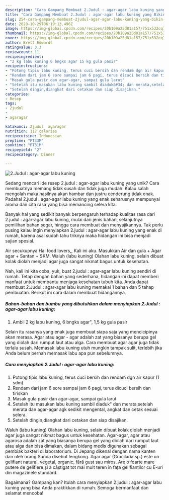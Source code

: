```yaml
---
description: "Cara Gampang Membuat 2.Judul : agar-agar labu kuning yang Bikin Ngiler"
title: "Cara Gampang Membuat 2.Judul : agar-agar labu kuning yang Bikin Ngiler"
slug: 254-cara-gampang-membuat-2judul-agar-agar-labu-kuning-yang-bikin-ngiler
date: 2020-10-29T06:19:13.496Z
image: https://img-global.cpcdn.com/recipes/20b109a25d81a157/751x532cq70/2judul-agar-agar-labu-kuning-foto-resep-utama.jpg
thumbnail: https://img-global.cpcdn.com/recipes/20b109a25d81a157/751x532cq70/2judul-agar-agar-labu-kuning-foto-resep-utama.jpg
cover: https://img-global.cpcdn.com/recipes/20b109a25d81a157/751x532cq70/2judul-agar-agar-labu-kuning-foto-resep-utama.jpg
author: Brett Edwards
ratingvalue: 3.3
reviewcount: 11
recipeingredient:
- "2 kg labu kuning 6 bngks agar 15 kg gula pasir"
recipeinstructions:
- "Potong tipis labu kuning, terus cuci bersih dan rendam dgn air kapur (1 sdm)"
- "Rendam dari jam 6 sore sampai jam 6 pagi, terus dicuci bersih dan tiriskan"
- "Masak gula pasir dan agar-agar, sampai gula larut"
- "Setelah itu masukan labu kuning sambil diaduk&#34; dan merata,setelah merata dan agar-agar agk sedikit mengental, angkat dan cetak sesuai selera."
- "Setelah dingin,diangkat dari cetakan dan siap disajikan."
categories:
- Resep
tags:
- 2judul
- 
- agaragar

katakunci: 2judul  agaragar 
nutrition: 117 calories
recipecuisine: Indonesian
preptime: "PT33M"
cooktime: "PT31M"
recipeyield: "2"
recipecategory: Dinner

---
```



![2.Judul : agar-agar labu kuning](https://img-global.cpcdn.com/recipes/20b109a25d81a157/751x532cq70/2judul-agar-agar-labu-kuning-foto-resep-utama.jpg)

Sedang mencari ide resep 2.judul : agar-agar labu kuning yang unik? Cara membuatnya memang tidak susah dan tidak juga mudah. Kalau salah mengolah maka hasilnya akan hambar dan justru cenderung tidak enak. Padahal 2.judul : agar-agar labu kuning yang enak seharusnya mempunyai aroma dan cita rasa yang bisa memancing selera kita.

Banyak hal yang sedikit banyak berpengaruh terhadap kualitas rasa dari 2.judul : agar-agar labu kuning, mulai dari jenis bahan, selanjutnya pemilihan bahan segar, hingga cara membuat dan menyajikannya. Tak perlu pusing kalau ingin menyiapkan 2.judul : agar-agar labu kuning yang enak di rumah, karena asal sudah tahu triknya maka hidangan ini bisa menjadi sajian spesial.

Air secukupnya Hai food lovers,, Kali ini aku. Masukkan Air dan gula + Agar agar + Santan + SKM. Waluh (labu kuning) Olahan labu kuning, selain dibuat kolak diolah menjadi agar juga sangat nikmat bagus untuk kesehatan.


Nah, kali ini kita coba, yuk, buat 2.judul : agar-agar labu kuning sendiri di rumah. Tetap dengan bahan yang sederhana, hidangan ini dapat memberi manfaat untuk membantu menjaga kesehatan tubuh kita. Anda dapat membuat 2.Judul : agar-agar labu kuning memakai 1 bahan dan 5 tahap pembuatan. Berikut ini cara dalam membuat hidangannya.

<!--inarticleads1-->

##### Bahan-bahan dan bumbu yang dibutuhkan dalam menyiapkan 2.Judul : agar-agar labu kuning:

1. Ambil 2 kg labu kuning, 6 bngks agar&#34;, 1,5 kg gula pasir


Selain itu rasanya yang enak juga membuat siapa saja yang mencicipinya akan merasa. Agar atau agar - agar adalah zat yang biasanya berupa gel yang diolah dari rumput laut atau alga. Cara membuat agar agar juga tidak terlalu susah. Memasak labu kuning utuh mungkin tampak sulit, terlebih jika Anda belum pernah memasak labu apa pun sebelumnya. 

<!--inarticleads2-->

##### Cara menyiapkan 2.Judul : agar-agar labu kuning:

1. Potong tipis labu kuning, terus cuci bersih dan rendam dgn air kapur (1 sdm)
1. Rendam dari jam 6 sore sampai jam 6 pagi, terus dicuci bersih dan tiriskan
1. Masak gula pasir dan agar-agar, sampai gula larut
1. Setelah itu masukan labu kuning sambil diaduk&#34; dan merata,setelah merata dan agar-agar agk sedikit mengental, angkat dan cetak sesuai selera.
1. Setelah dingin,diangkat dari cetakan dan siap disajikan.


Waluh (labu kuning) Olahan labu kuning, selain dibuat kolak diolah menjadi agar juga sangat nikmat bagus untuk kesehatan. Agar-agar, agar atau agarosa adalah zat yang biasanya berupa gel yang diolah dari rumput laut atau alga dan bisa dimakan, dalam bidang medis digunakan sebagai pembiak bakteri di laboratorium. Di Jepang dikenal dengan nama kanten dan oleh orang Sunda disebut lengkong. Agar agar (Gracilaria sp.) este un gelifiant natural, vegetal, organic, fără gust sau miros. Are o foarte mare putere de gelifiere și a câștigat tot mai mult teren în fața gelifianților cu E-uri din magazinele standard. 

Bagaimana? Gampang kan? Itulah cara menyiapkan 2.judul : agar-agar labu kuning yang bisa Anda praktikkan di rumah. Semoga bermanfaat dan selamat mencoba!
